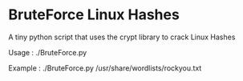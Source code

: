 # BruteForce Linux Hashes

A tiny python script that uses the crypt library to crack Linux Hashes

Usage : ./BruteForce.py <wordlist> 
  
Example : ./BruteForce.py /usr/share/wordlists/rockyou.txt

